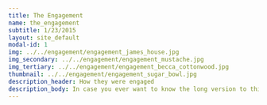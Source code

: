 ```yaml
---
title: The Engagement
name: the_engagement
subtitle: 1/23/2015
layout: site_default
modal-id: 1
img: ../../engagement/engagement_james_house.jpg
img_secondary: ../../engagement/engagement_mustache.jpg
img_tertiary: ../../engagement/engagement_becca_cottonwood.jpg
thumbnail: ../../engagement/engagement_sugar_bowl.jpg
description_header: How they were engaged
description_body: In case you ever want to know the long version to this story, you should know Becca tells it best... Ok, now that you're aware of that—after a morning of powder skiing and driving around Donner Summit's 10 foot snowbanks during blizzard'ing conditions, Dan shaved his mustache and took Becca out for a sunset nordic ski around the neighborhood where they were staying. After hearing Becca mention one particular cabin in which she could see them growing old together, Dan took the opportunity to stop skiing for a few moments. He read her the loveliest words ever written (sadly, the notes for which have since been lost) and then got down on one knee to ask her to marry him. After 3.5 hours of contemplation, she looked down with tear-filled eyes and confirmed that, 'yes', she would marry him. Afterward, they celebrated by enjoying champagne with their dear friend and weekend host, Sandy, and then ventured to Truckee for a private and low-key dinner at Cottonwood Restaurant (one of their favorites.)
---
```

